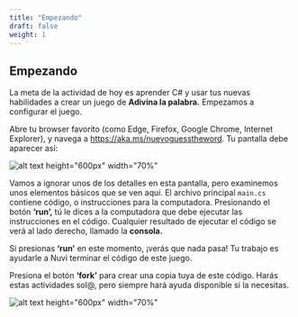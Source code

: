 ```yaml
---
title: "Empezando"
draft: false
weight: 1
---
```


## Empezando

La meta de la actividad de hoy es aprender C# y usar tus nuevas habilidades a crear un juego de **Adivina la palabra.** Empezamos a configurar el juego. 

Abre tu browser favorito (como Edge, Firefox, Google Chrome, Internet Explorer), y navega a <a href="https://aka.ms/nuevoguesstheword" target="_blank">https://aka.ms/nuevoguesstheword</a>. Tu pantalla debe aparecer así: 

![alt text height="600px" width="70%"](../media/welcome-screen.png "repl.it main screen")

Vamos a ignorar unos de los detalles en esta pantalla, pero examinemos unos elementos básicos que se ven aquí. El archivo principal `main.cs` contiene código, o instrucciones para la computadora. Presionando el botón **‘run’,** tú le dices a la computadora que debe ejecutar las instrucciones en el código. Cualquier resultado de ejecutar el código se verá al lado derecho, llamado la **consola.** 

Si presionas **‘run’** en este momento, ¡verás que nada pasa! Tu trabajo es ayudarle a Nuvi terminar el código de este juego. 

Presiona el botón **‘fork’** para crear una copia tuya de este código. Harás estas actividades sol@, pero siempre hará ayuda disponible si la necesitas. 

![alt text height="600px" width="70%"](../media/fork-picture.png "repl.it fork button")
